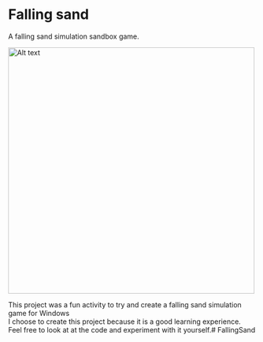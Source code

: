 # Falling sand
A falling sand simulation sandbox game.

<img src="./images/falling-sand" alt="Alt text" width="500">

This project was a fun activity to try and create a falling sand simulation game for Windows<br>
I choose to create this project because it is a good learning experience.<br>
Feel free to look at at the code and experiment with it yourself.# FallingSand
